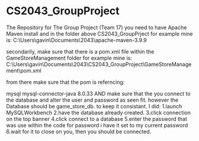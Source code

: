 # CS2043_GroupProject
The Repository for The Group Project (Team 17) 
you need to have Apache Maven install and in the folder above CS2043_GroupPrject
for example mine is:
C:\Users\gavin\Documents\2043\apache-maven-3.9.9

secondarily, make sure that there is a pom.xml file within the GameStoreManagement folder
for example mine is:
C:\Users\gavin\Documents\2043\CS2043_GroupProject\GameStoreManagement\pom.xml

from there make sure that the pom is referncing:
<!-- https://mvnrepository.com/artifact/mysql/mysql-connector-java -->
<dependency>
    <groupId>mysql</groupId>
    <artifactId>mysql-connector-java</artifactId>
    <version>8.0.33</version>
</dependency>
AND make sure that the you connect to the database and alter the user and password as seen fit.
however the Database should be game_store_db. to keep it consistant.
I did:
1.launch MySQLWorkbench
2.have the database already created.
3.click connection on the top banner
4.click connect to a database
5.enter the password that was use within the code for password i have it set to my current password
6.wait for it to close on you, then you should be connected.



